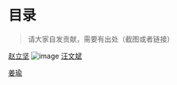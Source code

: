 # 目录

> 请大家自发贡献，需要有出处（截图或者链接）

 [赵立坚](https://github.com/jiayouba233/run/tree/main/%E5%A4%96%E4%BA%A4%E9%83%A8%E5%8F%91%E8%A8%80%E7%B2%BE%E9%80%89/%E8%B5%B5%E7%AB%8B%E5%9D%9A)
 ![image](https://user-images.githubusercontent.com/72449367/163700558-663e6a1f-052a-4e80-91d5-2dcdfb086188.jpeg)
 [汪文斌](https://github.com/jiayouba233/run/tree/main/%E5%A4%96%E4%BA%A4%E9%83%A8%E5%8F%91%E8%A8%80%E7%B2%BE%E9%80%89/%E6%B1%AA%E6%96%87%E6%96%8C)
 
 [姜瑜](https://github.com/jiayouba233/run/tree/main/%E5%A4%96%E4%BA%A4%E9%83%A8%E5%8F%91%E8%A8%80%E7%B2%BE%E9%80%89/%E5%A7%9C%E7%91%9C)
